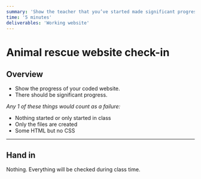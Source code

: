 ```yaml
---
summary: 'Show the teacher that you’ve started made significant progress coding your website.'
time: '5 minutes'
deliverables: 'Working website'
---
```


# Animal rescue website check-in

## Overview

- Show the progress of your coded website.
- There should be significant progress.

*Any 1 of these things would count as a failure:*

- Nothing started or only started in class
- Only the files are created
- Some HTML but no CSS

---

## Hand in

Nothing. Everything will be checked during class time.

